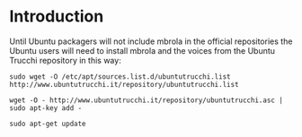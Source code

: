 # Introduction #

Until Ubuntu packagers will not include mbrola in the official repositories the Ubuntu users will need to install mbrola and the voices from the Ubuntu Trucchi repository in this way:
```
sudo wget -O /etc/apt/sources.list.d/ubuntutrucchi.list http://www.ubuntutrucchi.it/repository/ubuntutrucchi.list

wget -O - http://www.ubuntutrucchi.it/repository/ubuntutrucchi.asc | sudo apt-key add -

sudo apt-get update
```